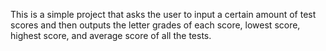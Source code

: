 This is a simple project that asks the user to input a certain amount of test scores and then outputs the letter grades of each score, lowest score, highest score, and average score of all the tests.
